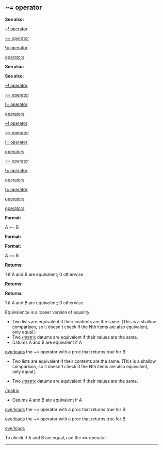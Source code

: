 

 ~= operator
-------------




**See also:** 


[~! operator](#/operator/~!) 

[== operator](#/operator/==) 

[!= operator](#/operator/!=) 

[operators](#/operator) 






**See also:** 

**See also:**

[~! operator](#/operator/~!) 

[== operator](#/operator/==) 

[!= operator](#/operator/!=) 

[operators](#/operator) 




[~! operator](#/operator/~!)

[== operator](#/operator/==) 

[!= operator](#/operator/!=) 

[operators](#/operator) 



[== operator](#/operator/==)

[!= operator](#/operator/!=) 

[operators](#/operator) 


[!= operator](#/operator/!=)

[operators](#/operator) 

[operators](#/operator)


**Format:** 


 A ~= B
 


**Format:** 

**Format:**

 A ~= B



**Returns:** 


 1 if A and B are equivalent; 0 otherwise
 


**Returns:** 

**Returns:**

 1 if A and B are equivalent; 0 otherwise


 Equivalence is a looser version of equality:



* Two lists are equivalent if their contents are the same. (This is a
shallow comparison, so it doesn't check if the Nth items are also
equivalent, only equal.)
* Two
 [/matrix](#/matrix) 
 datums are equivalent if their values
are the same.
* Datums A and B are equivalent if A
 
[overloads](#/operator/overload) 
 the ~= operator with a proc that returns true for B.


- Two lists are equivalent if their contents are the same. (This is a
shallow comparison, so it doesn't check if the Nth items are also
equivalent, only equal.)

- Two
 [/matrix](#/matrix) 
 datums are equivalent if their values
are the same.

[/matrix](#/matrix)
- Datums A and B are equivalent if A
 
[overloads](#/operator/overload) 
 the ~= operator with a proc that returns true for B.


[overloads](#/operator/overload) 
 the ~= operator with a proc that returns true for B.

[overloads](#/operator/overload)

 To check if A and B are equal, use the == operator.





---


